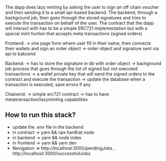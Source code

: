 The dapp does lazy minting by asking the user to sign an off chain voucher and then sending it to a small api-based backend.
The backend, through a background job, then goes through the stored signatures and tries to execute the transaction on behalf of the user.
The contract that the dapp will interact with has to be a simple ERC721 implementation but with a special mint fuction that accepts meta transactions (signed orders)

Frontend:
-> one page form where user fill in their name, then connects their wallets and sign an order object
-> order object and signature sent via api to bakcend

Backend:
-> has to store the signature in db with order object
-> background job process that goes through the list of signed but not executed transactions
-> a wallet private key that will send the signed orders to the contract and execute the transaction
-> update the database when a transaction is executed, save errors if any

Chainend:
-> simple erc721 contract
-> has to have metatransaction/lazyminting capabilities


## How to run this stack?
- update the .env file in the backend
- in contract ->  yarn && npx hardhat node
- in backend ->  yarn && node index
- in frontend ->  yarn && yarn dev
- Nevigation =>   http://localhost:3000/pendingJobs ,  http://localhost:3000/successfullJobs